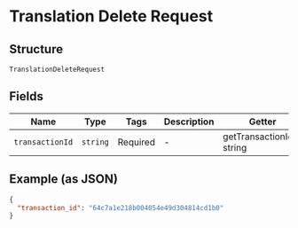 
# Translation Delete Request

## Structure

`TranslationDeleteRequest`

## Fields

| Name | Type | Tags | Description | Getter | Setter |
|  --- | --- | --- | --- | --- | --- |
| `transactionId` | `string` | Required | - | getTransactionId(): string | setTransactionId(string transactionId): void |

## Example (as JSON)

```json
{
  "transaction_id": "64c7a1e218b004054e49d304814cd1b0"
}
```


